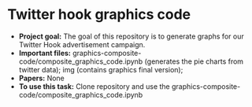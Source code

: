 # Twitter hook graphics code

- **Project goal:** The goal of this repository is to generate graphs for our Twitter Hook advertisement campaign.
- **Important files:** graphics-composite-code/composite_graphics_code.ipynb (generates the pie charts from twitter data); img (contains graphics final version); 
- **Papers:** None
- **To use this task:** Clone repository and use the graphics-composite-code/composite_graphics_code.ipynb
